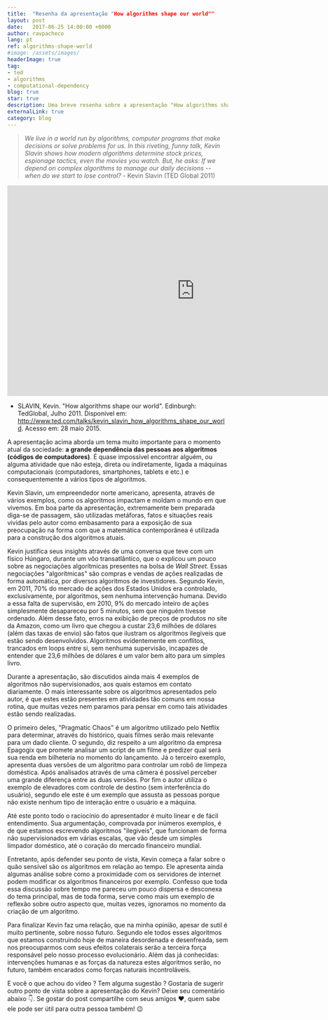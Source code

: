 ```yaml
---
title:  "Resenha da apresentação "How algorithms shape our world""
layout: post
date:   2017-06-25 14:00:00 +0000
author: ravpacheco
lang: pt
ref: algorithms-shape-world
#image: /assets/images/
headerImage: true
tag: 
- ted
- algorithms
- computational-dependency
blog: true
star: true
description: Uma breve resenha sobre a apresentação "How algorithms shape our world", de Kevin Slave, feita para o TED em Julho de 2011.
externalLink: true
category: blog
---
```


> *We live in a world run by algorithms, computer programs that make decisions or solve problems for us. In this riveting, funny talk, Kevin Slavin shows how modern algorithms determine stock prices, espionage tactics, even the movies you watch. But, he asks: If we depend on complex algorithms to manage our daily decisions -- when do we start to lose control?* - Kevin Slavin (TED Global 2011)

<iframe src="https://embed.ted.com/talks/kevin_slavin_how_algorithms_shape_our_world" width="854px" height="480px" frameborder="0" scrolling="no" webkitAllowFullScreen mozallowfullscreen allowFullScreen></iframe>

* SLAVIN, Kevin. "How algorithms shape our world". Edinburgh: TedGlobal, Julho 2011. Disponível em: <http://www.ted.com/talks/kevin_slavin_how_algorithms_shape_our_world>. Acesso em: 28 maio 2015.

A apresentação acima aborda um tema muito importante para o momento atual da sociedade: **a grande dependência das pessoas aos algoritmos (códigos de computadores)**. É quase impossível encontrar alguém, ou alguma atividade que não esteja, direta ou indiretamente, ligada a máquinas computacionais (computadores, smartphones, tablets e etc.) e consequentemente a vários tipos de algoritmos.

Kevin Slavin, um empreendedor norte americano, apresenta, através de vários exemplos, como os algoritmos impactam e moldam o mundo em que vivemos.
Em boa parte da apresentação, extremamente bem preparada diga-se de passagem, são utilizadas metáforas, fatos e situações reais vividas pelo autor como embasamento para a exposição de sua preocupação na forma com que a matemática contemporânea é utilizada para a construção dos algoritmos atuais.

Kevin justifica seus insights através de uma conversa que teve com um físico Húngaro, durante um vôo transatlântico, que o explicou um pouco sobre as negociações algorítmicas presentes na bolsa de *Wall Street*. Essas negociações "algorítmicas" são compras e vendas de ações realizadas de forma automática, por diversos algoritmos de investidores. Segundo Kevin, em 2011, 70% do mercado de ações dos Estados Unidos era controlado, exclusivamente, por algoritmos, sem nenhuma intervenção humana.
Devido a essa falta de supervisão, em 2010, 9% do mercado inteiro de ações simplesmente desapareceu por 5 minutos, sem que ninguém tivesse ordenado. Além desse fato, erros na exibição de preços de produtos no site da Amazon, como um livro que chegou a custar 23,6 milhões de dólares (além das taxas de envio) são fatos que ilustram os algoritmos ilegíveis que estão sendo desenvolvidos. Algoritmos evidentemente em conflitos, trancados em loops entre si, sem nenhuma supervisão, incapazes de entender que 23,6 milhões de dólares é um valor bem alto para um simples livro.

Durante a apresentação, são discutidos ainda mais 4 exemplos de algoritmos não supervisionados, aos quais estamos em contato diariamente. O mais interessante sobre os algoritmos apresentados pelo autor, é que estes estão presentes em atividades tão comuns em nossa rotina, que muitas vezes nem paramos para pensar em como tais atividades estão sendo realizadas.

O primeiro deles, "Pragmatic Chaos" é um algoritmo utilizado pelo Netflix para determinar, através do histórico, quais filmes serão mais relevante para um dado cliente. O segundo, diz respeito a um algoritmo da empresa Epagogix que promete analisar um script de um filme e predizer qual será sua renda em bilheteria no momento do lançamento. Já o terceiro exemplo, apresenta duas versões de um algoritmo para controlar um robô de limpeza doméstica. Após analisados através de uma câmera é possível perceber uma grande diferença entre as duas versões. Por fim o autor utiliza o exemplo de elevadores com controle de destino (sem interferência do usuário), segundo ele este é um exemplo que assusta as pessoas porque não existe nenhum tipo de interação entre o usuário e a máquina.

Até este ponto todo o raciocínio do apresentador é muito linear e de fácil entendimento. Sua argumentação, comprovada por inúmeros exemplos, é de que estamos escrevendo algoritmos "ilegíveis", que funcionam de forma não supervisionados em várias escalas, que vão desde um simples limpador doméstico, até o coração do mercado financeiro mundial.

Entretanto, após defender seu ponto de vista, Kevin começa a falar sobre o quão sensível são os algoritmos em relação ao tempo. Ele apresenta ainda algumas análise sobre como a proximidade com os servidores de internet podem modificar os algoritmos financeiros por  exemplo. Confesso que toda essa discussão sobre tempo me pareceu um pouco dispersa e desconexa do tema principal, mas de toda forma, serve como mais um exemplo de reflexão sobre outro aspecto que, muitas vezes, ignoramos no momento da criação de um algoritmo.

Para finalizar Kevin faz uma relação, que na minha opinião, apesar de sutil é muito pertinente, sobre nosso futuro. Segundo ele todos esses algoritmos que estamos construindo hoje de maneira desordenada e desenfreada, sem nos preocuparmos com seus efeitos colaterais serão a terceira força responsável pelo nosso processo evolucionário. Além das já conhecidas: intervenções humanas e as forças da natureza estes algoritmos serão, no futuro, também encarados como forças naturais incontroláveis. 

E você o que achou do vídeo ? Tem alguma sugestão ? Gostaria de sugerir outro ponto de vista sobre a apresentação do Kevin? Deixe seu comentário abaixo 👇. 
Se gostar do post compartilhe com seus amigos ❤️, quem sabe ele pode ser útil para outra pessoa também! 😉

